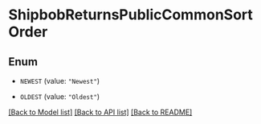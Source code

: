 # ShipbobReturnsPublicCommonSortOrder

## Enum


* `NEWEST` (value: `"Newest"`)

* `OLDEST` (value: `"Oldest"`)


[[Back to Model list]](../README.md#documentation-for-models) [[Back to API list]](../README.md#documentation-for-api-endpoints) [[Back to README]](../README.md)



